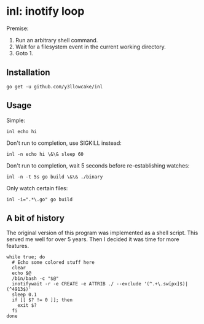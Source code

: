# inl: inotify loop

Premise:
1. Run an arbitrary shell command.
2. Wait for a filesystem event in the current working directory.
3. Goto 1.

## Installation
`go get -u github.com/y3llowcake/inl`

## Usage
Simple:

`inl echo hi`

Don't run to completion, use SIGKILL instead:

`inl -n echo hi \&\& sleep 60`

Don't run to completion, wait 5 seconds before re-establishing watches:

`inl -n -t 5s go build \&\& ./binary`

Only watch certain files:

`inl -i=".*\.go" go build`

## A bit of history
The original version of this program was implemented as a shell script. This served me well for over 5 years. Then I decided it was time for more features.

```
while true; do
  # Echo some colored stuff here
  clear
  echo $@
  /bin/bash -c "$@"
  inotifywait -r -e CREATE -e ATTRIB ./ --exclude '(^.+\.sw[px]$)|(^4913$)'
  sleep 0.1
  if [[ $? != 0 ]]; then
    exit $?
  fi
done
```

